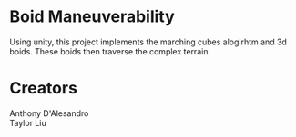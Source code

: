 # Boid Maneuverability
Using unity, this project implements the marching cubes alogirhtm and 3d boids. These boids then traverse the complex terrain

# Creators
Anthony D'Alesandro  
Taylor Liu  
